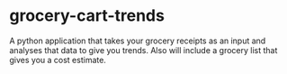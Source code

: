 grocery-cart-trends
===================

A python application that takes your grocery receipts as an input and analyses that data to give you trends. Also will include a grocery list that gives you a cost estimate.
